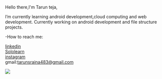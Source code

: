 Hello there,I'm Tarun teja,

I’m currently learning android development,cloud computing and web development.
Currently working on  android development and file structure projects.

-How to reach me: 

                    
[linkedin](https://www.linkedin.com/in/tarun-teja-814b3a1a9)                    
[Sololearn](https://www.sololearn.com/Profile/17499531/?ref=app)        
[instagram](https://www.instagram.com/tarunsraina)                 
gmail:tarunsraina483@gmail.com



<img src="https://github-readme-stats.vercel.app/api?username=tarunsraina&&show_icons=true&title_color=ffffff&icon_color=bb2acf&text_color=daf7dc&bg_color=151515">
